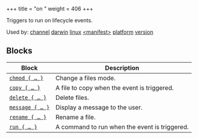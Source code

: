 +++
title = "on <event>"
weight = 406
+++

Triggers to run on lifecycle events.

Used by: [channel](../channel#blocks) [darwin](../darwin#blocks) [linux](../linux#blocks) [&lt;manifest>](../manifest#blocks) [platform](../platform#blocks) [version](../version#blocks)


## Blocks

| Block  | Description |
|--------|-------------|
| [`chmod { … }`](../chmod) | Change a files mode. |
| [`copy { … }`](../copy) | A file to copy when the event is triggered. |
| [`delete { … }`](../delete) | Delete files. |
| [`message { … }`](../message) | Display a message to the user. |
| [`rename { … }`](../rename) | Rename a file. |
| [`run { … }`](../run) | A command to run when the event is triggered. |
